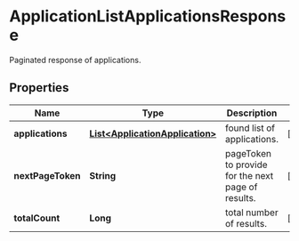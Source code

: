 

# ApplicationListApplicationsResponse

Paginated response of applications.

## Properties

Name | Type | Description | Notes
------------ | ------------- | ------------- | -------------
**applications** | [**List&lt;ApplicationApplication&gt;**](ApplicationApplication.md) | found list of applications. |  [optional]
**nextPageToken** | **String** | pageToken to provide for the next page of results. |  [optional]
**totalCount** | **Long** | total number of results. |  [optional]



